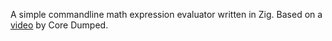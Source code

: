 A simple commandline math expression evaluator written in Zig.
Based on a [video](https://www.youtube.com/watch?v=0c8b7YfsBKs) by Core Dumped.
